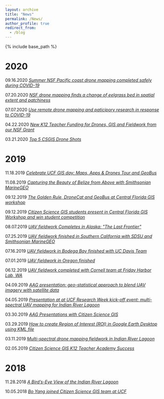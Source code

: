 ```yaml
---
layout: archive
title: "News"
permalink: /News/
author_profile: true
redirect_from:
  - /blog
---
```


{% include base_path %}

2020
======
09.16.2020 [*Summer NSF Pacific coast drone mapping completed safely during COVID-19*](https://www.citizensciencegis.org/blog/summer-nsf-pacific-coast-drone-mapping-completed-safely-during-covid-19)

07.20.2020 [*NSF drone mapping finds a change of eelgrass bed in spatial extent and patchiness*](https://www.citizensciencegis.org/blog/eelresults20)

07.07.2020 [*Use remote drone mapping and paticipory research in response to COVID-19*](https://www.citizensciencegis.org/blog/dronecovid19)

04.22.2020 [*New K12 Teacher Funding for Drones, GIS and Fieldwork from our NSF Grant*](https://www.citizensciencegis.org/blog/new-teacher-funding-for-drones-gis-and-fieldwork-from-our-nsf-grant)

03.21.2020 [*Top 5 CSGIS Drone Shots*](https://www.citizensciencegis.org/blog/top-5-csgis-drone-shots)

2019
======
11.18.2019 [*Celebrate UCF GIS day: Maps, Apps & Drones Tour and GeoBus*](https://www.citizensciencegis.org/blog/gisday19)

11.08.2019 [*Capturing the Beauty of Belize from Above with Smithsonian MarineGEO*](https://www.citizensciencegis.org/blog/capturing-the-beauty-of-belize-from-above-with-drones-to-support-science-and-discovery-with-smithsonian-marinegeo)

09.12.2019 [*The Golden Rule, DroneCat and GeoBus at Central Florida GIS workshop*](https://www.citizensciencegis.org/blog/dr-hawthorne-brings-drone-cat-and-geobus-to-central-florida-gis-workshop)

09.12.2019 [*Citizen Science GIS students present in Central Florida GIS Workshop and win student competition*](https://www.citizensciencegis.org/blog/kirsten-bouck-and-morgan-mcdonald-won-the-student-presentation-competition)

08.07.2019 [*UAV fieldwork Completes in Alaska: "The Last Frontier"*](https://www.citizensciencegis.org/blog/citizen-science-gis-completes-drone-work-in-alaska-the-last-frontier)

07.25.2019 [*UAV fieldwork finished in Southern California with SDSU and Smithsonian MarineGEO*](https://www.citizensciencegis.org/blog/ucf-drone-team-finishes-the-mapping-in-southern-california-with-sdsu)

07.16.2019 [*UAV fieldwork in Bodega Bay finished with UC Davis Team*](https://www.citizensciencegis.org/blog/ucf-drone-team-finishes-eelgrass-research-alongside-uc-davis)

07.01.2019 [*UAV fieldwork in Oregon finished*](https://www.citizensciencegis.org/blog/ucf-drone-team-finishes-eelgrass-mapping-with-team-from-oregon-state-and-cornell)

06.12.2019 [*UAV fieldwork completed with Cornell team at Friday Harbor Lab, WA*](https://www.citizensciencegis.org/blog/nsf-eelgrass-project-ucf-drone-team-finished-coastal-mapping-with-team-from-uw-and-cornell)

04.09.2019 [*AAG presentation: geo-statistical approach to blend UAV imagery with satellite data*](https://www.citizensciencegis.org/blog/researcher-at-univ-of-central-florida-is-going-to-use-geo-statistical-approach-to-blend-uav-imagery-with-satellite-data-for-monitoring-seagrass-along-west-coast)

04.05.2019 [*Presentation at at UCF Research Week kick-off event: multi-spectral UAV mapping for Indian River Lagoon*](https://www.citizensciencegis.org/blog/dr-yang-presented-the-multi-spectral-uav-mapping-in-ucf-research-week-event)

03.30.2019 [*AAG Presentations with Citizen Science GIS*](https://www.citizensciencegis.org/blog/aag-presentations-with-citizen-science-gis)

03.29.2019 [*How to create Region of Interest (ROI) in Google Earth Desktop using KML file*](https://www.citizensciencegis.org/blog/how-to-create-region-of-interest-roi-in-google-earth-desktop-using-kml-file)


03.11.2019 [*Multi-spectral drone mapping fieldwork in Indian River Lagoon*](https://www.citizensciencegis.org/blog/multi-spectral-drone-mapping-field-trip-for-indian-river-lagoon-with-citizen-science-gis-team)

02.05.2019 [*Citizen Science GIS K12 Teacher Academy Success*](https://www.citizensciencegis.org/blog/citizen-science-gis-teacher-academy-maps-apps-and-drones-training-workshop)

2018
======
11.28.2018 [*A Bird’s-Eye View of the Indian River Lagoon*](https://www.citizensciencegis.org/blog/a-birds-eye-view-of-the-indian-river-lagoon-2)

10.05.2018 [*Bo Yang joined Citizen Science GIS team at UCF*](https://www.citizensciencegis.org/blog/welcome-dr-bo-yang)

